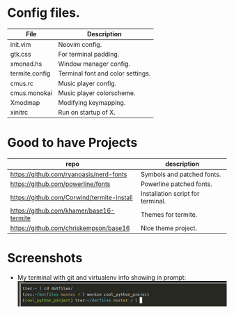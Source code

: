 # Config files.
| File           | Description                        |
| -------------- | ---------------------------------- |
| init.vim       | Neovim config.                     |
| gtk.css        | For terminal padding.              |
| xmonad.hs      | Window manager config.             |
| termite.config | Terminal font and color settings.  |
| cmus.rc        | Music player config.               |
| cmus.monokai   | Music player colorscheme.          |
| Xmodmap        | Modifying keymapping.              |
| xinitrc        | Run on startup of X.               |

# Good to have Projects
| repo                                       | description                       |
| ------------------------------------------ | --------------------------------- |
| https://github.com/ryanoasis/nerd-fonts    | Symbols and patched fonts.        |
| https://github.com/powerline/fonts         | Powerline patched fonts.          |
| https://github.com/Corwind/termite-install | Installation script for terminal. |
| https://github.com/khamer/base16-termite   | Themes for termite.               |
| https://github.com/chriskempson/base16     | Nice theme project.               |

# Screenshots
* My terminal with git and virtualenv info showing in prompt:
   ![Screenshot of terminal](https://raw.githubusercontent.com/trez/dotfiles/master/screenshots/prompt.png "Screenshot of terminal")
